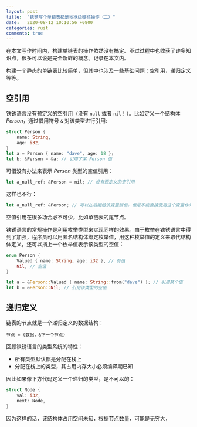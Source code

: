 ```yaml
---
layout: post
title:  "铁锈写个单链表都是地狱级硬核操作（二）"
date:   2020-08-12 10:10:56 +0800
categories: rust
comments: true
---
```


在本文写作时间内，构建单链表的操作依然没有搞定。不过过程中也收获了许多知识点，很多可以说是完全新鲜的概念。记录在本文内。


构建一个静态的单链表比较简单，但其中也涉及一些基础问题：空引用，递归定义等等。

## 空引用

铁锈语言没有预定义的空引用（没有 `null` 或者 `nil`！）。比如定义一个结构体 _Person_，通过借用符号 `&` 对该类型进行引用:
```rust
struct Person {
    name: String,
    age: i32,
}
let a = Person { name: "dave", age: 18 };
let b: &Person = &a; // 引用了某 Person 值
```

可惜没有办法来表示 _Person_ 类型的空值引用：
```rust
let a_null_ref: &Person = nil; // 没有预定义的空引用
```

这样也不行：
```rust
let a_null_ref: &Person; // 可以在后期给该变量赋值，但是不能直接使用这个变量作为空值。否则编译错误：未初始化！
```

空值引用在很多场合必不可少，比如单链表的尾节点。

铁锈语言的常规操作是利用枚举类型来实现同样的效果。由于枚举在铁锈语言中得到了加强，程序员可以用匿名结构体绑定枚举值，用这种枚举值的定义来取代结构体定义，还可以捎上一个枚举值表示该类型的空值：

```rust
enum Person {
    Valued { name: String, age: i32 }, // 有值
    Nil, // 空值
}

let a = &Person::Valued { name: String::from("dave") }; // 引用某个值
let b = &Person::Nil; // 引用该类型的空值
```

## 递归定义
链表的节点就是一个递归定义的数据结构：
```
节点 = (数据，&下一个节点)
```

回顾铁锈语言的类型系统的特性：
* 所有类型默认都是分配在栈上
* 分配在栈上的类型，其占用内存大小必须编译期已知

因此如果像下方代码定义一个递归的类型，是不可以的：
```rust
struct Node {
    val: i32,
    next: Node,
}
```

因为这样的话，该结构体占用空间未知，根据节点数量，可能是无穷大，
